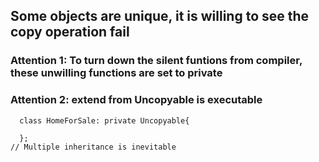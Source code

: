 ## Some objects are unique, it is willing to see the copy operation fail

### Attention 1: To turn down the silent funtions from compiler, these unwilling functions are set to private

### Attention 2: extend from Uncopyable is executable
```
  class HomeForSale: private Uncopyable{
  
  };
// Multiple inheritance is inevitable
  
```
